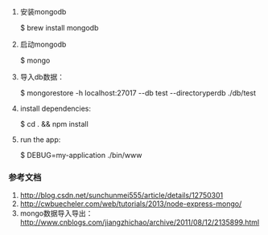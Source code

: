 1. 安装mongodb

     $ brew install mongodb

2. 启动mongodb

     $ mongo

3. 导入db数据：

     $ mongorestore -h localhost:27017 --db  test --directoryperdb  ./db/test

4. install dependencies:

     $ cd . && npm install

5. run the app:

     $ DEBUG=my-application ./bin/www



### 参考文档
1. http://blog.csdn.net/sunchunmei555/article/details/12750301
2. http://cwbuecheler.com/web/tutorials/2013/node-express-mongo/
3. mongo数据导入导出： http://www.cnblogs.com/jiangzhichao/archive/2011/08/12/2135899.html

